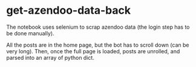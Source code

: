 # get-azendoo-data-back

The notebook uses selenium to scrap azendoo data (the login step has to be done manually).

All the posts are in the home page, but the bot has to scroll down (can be very long).
Then, once the full page is loaded, posts are unrolled, and parsed into an array of python dict.
